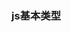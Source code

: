<!--
 * @Author: shenjianfei
 * @Date: 2021-03-18 10:03:26
 * @LastEditors: shenjianfei
 * @LastEditTime: 2021-03-19 16:52:14
-->
### js基本类型